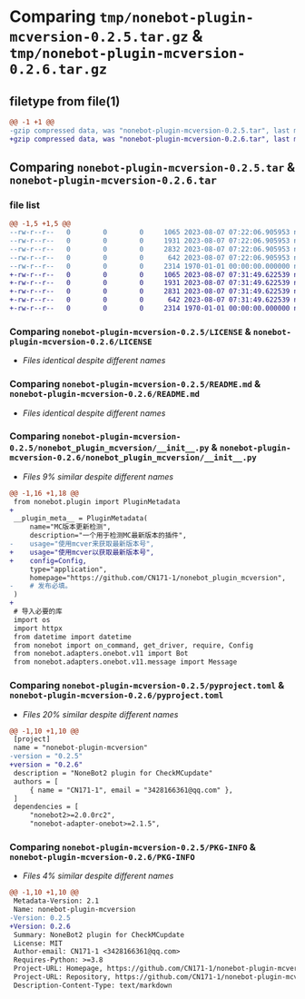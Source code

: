 # Comparing `tmp/nonebot-plugin-mcversion-0.2.5.tar.gz` & `tmp/nonebot-plugin-mcversion-0.2.6.tar.gz`

## filetype from file(1)

```diff
@@ -1 +1 @@
-gzip compressed data, was "nonebot-plugin-mcversion-0.2.5.tar", last modified: Mon Aug  7 07:22:16 2023, max compression
+gzip compressed data, was "nonebot-plugin-mcversion-0.2.6.tar", last modified: Mon Aug  7 07:32:07 2023, max compression
```

## Comparing `nonebot-plugin-mcversion-0.2.5.tar` & `nonebot-plugin-mcversion-0.2.6.tar`

### file list

```diff
@@ -1,5 +1,5 @@
--rw-r--r--   0        0        0     1065 2023-08-07 07:22:06.905953 nonebot-plugin-mcversion-0.2.5/LICENSE
--rw-r--r--   0        0        0     1931 2023-08-07 07:22:06.905953 nonebot-plugin-mcversion-0.2.5/README.md
--rw-r--r--   0        0        0     2832 2023-08-07 07:22:06.905953 nonebot-plugin-mcversion-0.2.5/nonebot_plugin_mcversion/__init__.py
--rw-r--r--   0        0        0      642 2023-08-07 07:22:06.905953 nonebot-plugin-mcversion-0.2.5/pyproject.toml
--rw-r--r--   0        0        0     2314 1970-01-01 00:00:00.000000 nonebot-plugin-mcversion-0.2.5/PKG-INFO
+-rw-r--r--   0        0        0     1065 2023-08-07 07:31:49.622539 nonebot-plugin-mcversion-0.2.6/LICENSE
+-rw-r--r--   0        0        0     1931 2023-08-07 07:31:49.622539 nonebot-plugin-mcversion-0.2.6/README.md
+-rw-r--r--   0        0        0     2831 2023-08-07 07:31:49.622539 nonebot-plugin-mcversion-0.2.6/nonebot_plugin_mcversion/__init__.py
+-rw-r--r--   0        0        0      642 2023-08-07 07:31:49.622539 nonebot-plugin-mcversion-0.2.6/pyproject.toml
+-rw-r--r--   0        0        0     2314 1970-01-01 00:00:00.000000 nonebot-plugin-mcversion-0.2.6/PKG-INFO
```

### Comparing `nonebot-plugin-mcversion-0.2.5/LICENSE` & `nonebot-plugin-mcversion-0.2.6/LICENSE`

 * *Files identical despite different names*

### Comparing `nonebot-plugin-mcversion-0.2.5/README.md` & `nonebot-plugin-mcversion-0.2.6/README.md`

 * *Files identical despite different names*

### Comparing `nonebot-plugin-mcversion-0.2.5/nonebot_plugin_mcversion/__init__.py` & `nonebot-plugin-mcversion-0.2.6/nonebot_plugin_mcversion/__init__.py`

 * *Files 9% similar despite different names*

```diff
@@ -1,16 +1,18 @@
 from nonebot.plugin import PluginMetadata
+
 __plugin_meta__ = PluginMetadata(
     name="MC版本更新检测",
     description="一个用于检测MC最新版本的插件",
-    usage="使用mcver来获取最新版本号",
+    usage="使用mcver以获取最新版本号",
+    config=Config,
     type="application",
     homepage="https://github.com/CN171-1/nonebot_plugin_mcversion",
-    # 发布必填。
 )
+
 # 导入必要的库
 import os
 import httpx
 from datetime import datetime
 from nonebot import on_command, get_driver, require, Config
 from nonebot.adapters.onebot.v11 import Bot
 from nonebot.adapters.onebot.v11.message import Message
```

### Comparing `nonebot-plugin-mcversion-0.2.5/pyproject.toml` & `nonebot-plugin-mcversion-0.2.6/pyproject.toml`

 * *Files 20% similar despite different names*

```diff
@@ -1,10 +1,10 @@
 [project]
 name = "nonebot-plugin-mcversion"
-version = "0.2.5"
+version = "0.2.6"
 description = "NoneBot2 plugin for CheckMCupdate"
 authors = [
     { name = "CN171-1", email = "3428166361@qq.com" },
 ]
 dependencies = [
     "nonebot2>=2.0.0rc2",
     "nonebot-adapter-onebot>=2.1.5",
```

### Comparing `nonebot-plugin-mcversion-0.2.5/PKG-INFO` & `nonebot-plugin-mcversion-0.2.6/PKG-INFO`

 * *Files 4% similar despite different names*

```diff
@@ -1,10 +1,10 @@
 Metadata-Version: 2.1
 Name: nonebot-plugin-mcversion
-Version: 0.2.5
+Version: 0.2.6
 Summary: NoneBot2 plugin for CheckMCupdate
 License: MIT
 Author-email: CN171-1 <3428166361@qq.com>
 Requires-Python: >=3.8
 Project-URL: Homepage, https://github.com/CN171-1/nonebot-plugin-mcversion
 Project-URL: Repository, https://github.com/CN171-1/nonebot-plugin-mcversion
 Description-Content-Type: text/markdown
```

